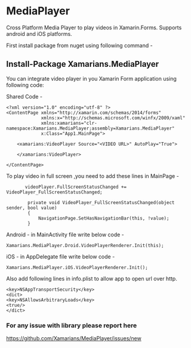 # MediaPlayer
Cross Platform Media Player to play videos in Xamarin.Forms. Supports android and iOS platforms.

First install package from nuget using following command -
## Install-Package Xamarians.MediaPlayer

You can integrate video player in you Xamarin Form application using following code:

 Shared Code -
 
```
<?xml version="1.0" encoding="utf-8" ?>
<ContentPage xmlns="http://xamarin.com/schemas/2014/forms"
             xmlns:x="http://schemas.microsoft.com/winfx/2009/xaml"
             xmlns:xamarians="clr-namespace:Xamarians.MediaPlayer;assembly=Xamarians.MediaPlayer"
             x:Class="App1.MainPage">

    <xamarians:VideoPlayer Source="<VIDEO URL>" AutoPlay="True">
        
    </xamarians:VideoPlayer>

</ContentPage>
```

To play video in full screen ,you need to add these lines in MainPage - 
```
       videoPlayer.FullScreenStatusChanged += VideoPlayer_FullScreenStatusChanged;
        
        private void VideoPlayer_FullScreenStatusChanged(object sender, bool value)
        {
            NavigationPage.SetHasNavigationBar(this, !value);
        }
```

Android - in MainActivity file write below code -
```
Xamarians.MediaPlayer.Droid.VideoPlayerRenderer.Init(this);
```

iOS - in AppDelegate file write below code -
```
Xamarians.MediaPlayer.iOS.VideoPlayerRenderer.Init();
```
Also add following lines in info.plist to allow app to open url over http.
```
<key>NSAppTransportSecurity</key>
<dict>
<key>NSAllowsArbitraryLoads</key>
<true/>
</dict>
```


### For any issue with library please report here 
https://github.com/Xamarians/MediaPlayer/issues/new
